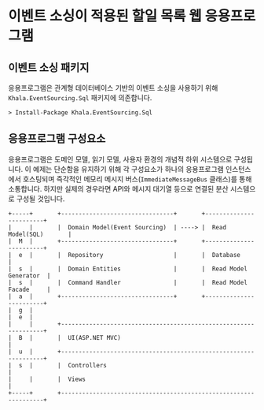 # 이벤트 소싱이 적용된 할일 목록 웹 응용프로그램

## 이벤트 소싱 패키지

응용프로그램은 관계형 데이터베이스 기반의 이벤트 소싱을 사용하기 위해 `Khala.EventSourcing.Sql` 패키지에 의존합니다.

```
> Install-Package Khala.EventSourcing.Sql
```

## 응용프로그램 구성요소

응용프로그램은 도메인 모델, 읽기 모델, 사용자 환경의 개념적 하위 시스템으로 구성됩니다. 이 예제는 단순함을 유지하기 위해 각 구성요소가 하나의 응용프로그램 인스턴스에서 호스팅되며 즉각적인 메모리 메시지 버스(`ImmediateMessageBus` 클래스)를 통해 소통합니다. 하지만 실제의 경우라면 API와 메시지 대기열 등으로 연결된 분산 시스템으로 구성될 것입니다.

```
+-----+       +--------------------------------+       +------------------------+
|     |       |  Domain Model(Event Sourcing)  | ----> |  Read Model(SQL)       |
|  M  |       +--------------------------------+       +------------------------+
|  e  |       |  Repository                    |       |  Database              |
|  s  |       |  Domain Entities               |       |  Read Model Generator  |
|  s  |       |  Command Handler               |       |  Read Model Facade     |
|  a  |       +--------------------------------+       +------------------------+
|  g  |
|  e  |
|     |       +-----------------------------------------------------------------+
|  B  |       |  UI(ASP.NET MVC)                                                |
|  u  |       +-----------------------------------------------------------------+
|  s  |       |  Controllers                                                    |
|     |       |  Views                                                          |
+-----+       +-----------------------------------------------------------------+
```
